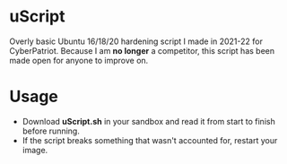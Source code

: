 # uScript
Overly basic Ubuntu 16/18/20 hardening script I made in 2021-22 for CyberPatriot. Because I am **no longer** a competitor, this script has been made open for anyone to improve on.

# Usage
- Download **uScript.sh** in your sandbox and read it from start to finish before running.
- If the script breaks something that wasn't accounted for, restart your image. 
